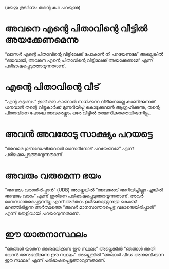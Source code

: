 (യേശു തുടർന്നും തന്റെ കഥ പറയുന്നു)
# അവനെ എന്റെ പിതാവിന്റെ വീട്ടിൽ അയക്കേണമെന്നു
“ലാസർ എന്റെ പിതാവിന്റെ വീട്ടിലേക്ക് പോകാൻ നീ പറയേണമേ” അല്ലെങ്കിൽ “ദയവായി, അവനെ എന്റെ പിതാവിന്റെ വീട്ടിലേക്ക് അയക്കേണമേ” എന്ന് പരിഭാഷപ്പെടുത്താവുന്നതാണ്. 
# എന്റെ പിതാവിന്റെ വീട്
“എന്റ കുടു:ബം.” ഇത് ഒരു കാണാൻ സധിക്കുന്ന വീടിനെയല്ല കാണിക്കുന്നത്. ധനവാൻ തന്റെ വീട്ടുകാർക്ക് മുന്നറിയിപ്പ് കൊടുക്കുവാൻ ആഗ്രഹിക്കുന്നു, തന്റെ പിതാവിനെ പോലെ അവരെല്ലാം ഒരേ വീട്ടിൽ താമസിക്കാതെയിരുന്നിട്ടും.
# അവൻ അവരോടു സാക്ഷ്യം പറയട്ടെ
“അവരെ ഗുണദോഷിക്കുവാൻ ലാസറിനോട് പറയേണമേ” എന്ന് പരിഭഷപ്പെടുത്താവുന്നതാണ്.
# അവരും വരുമെന്ന ഭയം
“അവരും വരാതിരിപ്പാൻ” (UDB) അല്ലെങ്കിൽ “അവരോട് അറിയിച്ചില്ലാ എങ്കിൽ അവരും വരാം” എന്ന് ഇതിനെ പരിഭാഷപ്പെടുത്താവുന്നതാണ്. അവർ മാനസാന്തരപ്പെടുന്നില്ല എന്ന് അർത്ഥം ഉൾക്കൊള്ളുന്നതു കൊണ്ട് മറഞ്ഞിരിഉന്ന അർത്ഥത്തെ “അവർ മാനസാന്തരപ്പെട്ട് വരാതെയിരിപ്പാൻ” എന്ന് തെളിവായി പറയാവുന്നതാണ്.
# ഈ യാതനാസ്ഥലം
“ഞങ്ങൾ യാതന അനുഭവിക്കുന്ന ഈ സ്ഥലം” അല്ലെങ്കിൽ “ഞങ്ങൾ അതി വേദൻ അനുഭവിക്കുന്ന ഈ സ്ഥലം” അല്ലെങ്കിൽ “ഞങ്ങൾ പീഢ അനുഭവിക്കുന്ന ഈ സ്ഥലം” എന്ന് പരിഭാഷപ്പെടുത്താവുന്നതാണ്.
